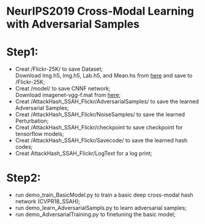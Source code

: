 # NeurIPS2019 Cross-Modal Learning with Adversarial Samples

Step1:
======
  * Creat /Flickr-25K/ to save Dataset;  
    Download Img.h5, Img.h5, Lab.h5, and Mean.hs from [here](https://drive.google.com/drive/folders/1DcgBfKRoM8dCglaOamweQu6D6CynW7B_) and save to /Flickr-25K;  
  * Creat /model/ to save CNNF network;  
    Download imagenet-vgg-f.mat from [here](https://drive.google.com/drive/folders/1bbVTWN8IVMxchM2-xnwZRhoWb-Cj6_gj);
  * Creat /AttackHash_SSAH_Flickr/AdversarialSamples/ to save the learned Adversarial Samples;  
  * Creat /AttackHash_SSAH_Flickr/NoiseSamples/ to save the learned Perturbation;  
  * Creat /AttackHash_SSAH_Flickr/checkpoint to save checkpoint for tensorflow models;  
  * Creat /AttackHash_SSAH_Flickr/Savecode/ to save the learned hash codes;  
  * Creat AttackHash_SSAH_Flickr/LogText for a log print;  
  
Step2:
======
  * run demo_train_BasicModel.py to train a basic deep cross-modal hash network (CVPR18_SSAH);  
  * run demo_learn_AdversarialSampls.py to learn adversarial samples;
  * run demo_AdversarialTraining.py to finetuning the basic model;  
